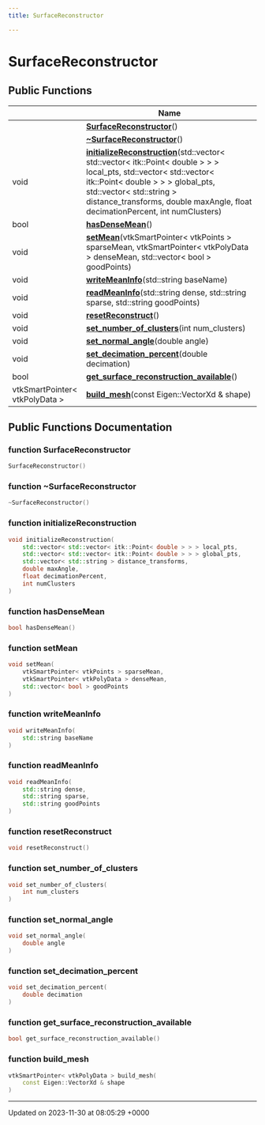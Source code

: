 ```yaml
---
title: SurfaceReconstructor

---
```


# SurfaceReconstructor





## Public Functions

|                | Name           |
| -------------- | -------------- |
| | **[SurfaceReconstructor](../Classes/classSurfaceReconstructor.md#function-surfacereconstructor)**() |
| | **[~SurfaceReconstructor](../Classes/classSurfaceReconstructor.md#function-~surfacereconstructor)**() |
| void | **[initializeReconstruction](../Classes/classSurfaceReconstructor.md#function-initializereconstruction)**(std::vector< std::vector< itk::Point< double > > > local_pts, std::vector< std::vector< itk::Point< double > > > global_pts, std::vector< std::string > distance_transforms, double maxAngle, float decimationPercent, int numClusters) |
| bool | **[hasDenseMean](../Classes/classSurfaceReconstructor.md#function-hasdensemean)**() |
| void | **[setMean](../Classes/classSurfaceReconstructor.md#function-setmean)**(vtkSmartPointer< vtkPoints > sparseMean, vtkSmartPointer< vtkPolyData > denseMean, std::vector< bool > goodPoints) |
| void | **[writeMeanInfo](../Classes/classSurfaceReconstructor.md#function-writemeaninfo)**(std::string baseName) |
| void | **[readMeanInfo](../Classes/classSurfaceReconstructor.md#function-readmeaninfo)**(std::string dense, std::string sparse, std::string goodPoints) |
| void | **[resetReconstruct](../Classes/classSurfaceReconstructor.md#function-resetreconstruct)**() |
| void | **[set_number_of_clusters](../Classes/classSurfaceReconstructor.md#function-set-number-of-clusters)**(int num_clusters) |
| void | **[set_normal_angle](../Classes/classSurfaceReconstructor.md#function-set-normal-angle)**(double angle) |
| void | **[set_decimation_percent](../Classes/classSurfaceReconstructor.md#function-set-decimation-percent)**(double decimation) |
| bool | **[get_surface_reconstruction_available](../Classes/classSurfaceReconstructor.md#function-get-surface-reconstruction-available)**() |
| vtkSmartPointer< vtkPolyData > | **[build_mesh](../Classes/classSurfaceReconstructor.md#function-build-mesh)**(const Eigen::VectorXd & shape) |

## Public Functions Documentation

### function SurfaceReconstructor

```cpp
SurfaceReconstructor()
```


### function ~SurfaceReconstructor

```cpp
~SurfaceReconstructor()
```


### function initializeReconstruction

```cpp
void initializeReconstruction(
    std::vector< std::vector< itk::Point< double > > > local_pts,
    std::vector< std::vector< itk::Point< double > > > global_pts,
    std::vector< std::string > distance_transforms,
    double maxAngle,
    float decimationPercent,
    int numClusters
)
```


### function hasDenseMean

```cpp
bool hasDenseMean()
```


### function setMean

```cpp
void setMean(
    vtkSmartPointer< vtkPoints > sparseMean,
    vtkSmartPointer< vtkPolyData > denseMean,
    std::vector< bool > goodPoints
)
```


### function writeMeanInfo

```cpp
void writeMeanInfo(
    std::string baseName
)
```


### function readMeanInfo

```cpp
void readMeanInfo(
    std::string dense,
    std::string sparse,
    std::string goodPoints
)
```


### function resetReconstruct

```cpp
void resetReconstruct()
```


### function set_number_of_clusters

```cpp
void set_number_of_clusters(
    int num_clusters
)
```


### function set_normal_angle

```cpp
void set_normal_angle(
    double angle
)
```


### function set_decimation_percent

```cpp
void set_decimation_percent(
    double decimation
)
```


### function get_surface_reconstruction_available

```cpp
bool get_surface_reconstruction_available()
```


### function build_mesh

```cpp
vtkSmartPointer< vtkPolyData > build_mesh(
    const Eigen::VectorXd & shape
)
```


-------------------------------

Updated on 2023-11-30 at 08:05:29 +0000